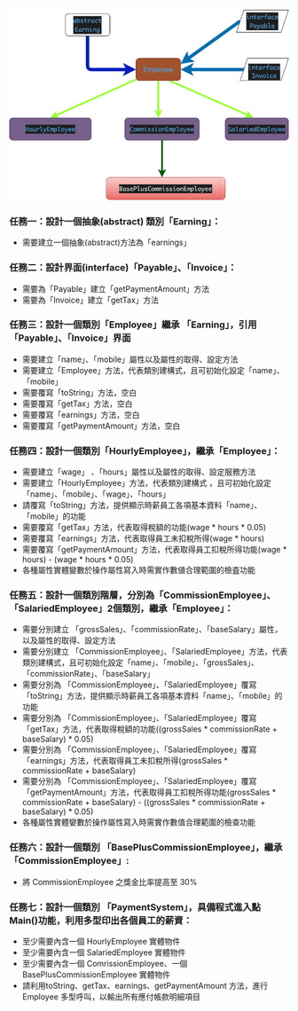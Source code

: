 ![](images/four_s.drawio.png) 

### 任務一：設計一個抽象(abstract) 類別「Earning」：
- 需要建立一個抽象(abstract)方法為「earnings」

### 任務二：設計界面(interface)「Payable」、「Invoice」：
- 需要為「Payable」建立「getPaymentAmount」方法
- 需要為「Invoice」建立「getTax」方法
  
### 任務三：設計一個類別「Employee」繼承 「Earning」，引用「Payable」、「Invoice」界面
- 需要建立「name」、「mobile」屬性以及屬性的取得、設定方法
- 需要建立「Employee」方法，代表類別建構式，且可初始化設定「name」、「mobile」
- 需要覆寫「toString」方法，空白
- 需要覆寫「getTax」方法，空白
- 需要覆寫「earnings」方法，空白
- 需要覆寫「getPaymentAmount」方法，空白

### 任務四：設計一個類別「HourlyEmployee」，繼承「Employee」：
- 需要建立「wage」 、「hours」屬性以及屬性的取得、設定服務方法
- 需要建立「HourlyEmployee」方法，代表類別建構式 ，且可初始化設定「name」、「mobile」、「wage」、「hours」
- 請覆寫「toString」方法，提供顯示時薪員工各項基本資料「name」、「mobile」的功能
- 需要覆寫「getTax」方法，代表取得稅額的功能(wage * hours * 0.05)
- 需要覆寫「earnings」方法，代表取得員工未扣稅所得(wage * hours)
- 需要覆寫「getPaymentAmount」方法，代表取得員工扣稅所得功能(wage * hours) - (wage * hours * 0.05)
- 各種屬性實體變數於操作屬性寫入時需實作數値合理範圍的檢査功能

### 任務五：設計一個類別階層，分別為「CommissionEmployee」、「SalariedEmployee」2個類別，繼承「Employee」：
- 需要分別建立 「grossSales」、「commissionRate」、「baseSalary」屬性，以及屬性的取得、設定方法
- 需要分別建立 「CommissionEmployee」、「SalariedEmployee」方法，代表類別建構式，且可初始化設定「name」、「mobile」、「grossSales」、「commissionRate」、「baseSalary」
- 需要分別為 「CommissionEmployee」、「SalariedEmployee」覆寫「toString」方法，提供顯示時薪員工各項基本資料「name」、「mobile」的功能
- 需要分別為 「CommissionEmployee」、「SalariedEmployee」覆寫「getTax」方法，代表取得稅額的功能((grossSales * commissionRate + baseSalary) * 0.05)
- 需要分別為 「CommissionEmployee」、「SalariedEmployee」覆寫「earnings」方法，代表取得員工未扣稅所得(grossSales * commissionRate + baseSalary)
- 需要分別為 「CommissionEmployee」、「SalariedEmployee」覆寫「getPaymentAmount」方法，代表取得員工扣稅所得功能(grossSales * commissionRate + baseSalary) - ((grossSales * commissionRate + baseSalary) * 0.05)
- 各種屬性實體孌數於操作屬性寫入時需實作數值合理範圍的檢查功能

### 任務六：設計一個類別 「BasePlusCommissionEmployee」，繼承 「CommissionEmployee」:
- 將 CommissionEmployee 之獎金比率提高至 30%

### 任務七：設計一個類別 「PaymentSystem」，具備程式進入點Main()功能，利用多型印出各個員工的薪資：
- 至少需要內含一個 HourlyEmployee 實體物件 
- 至少需要內含一個 SalariedEmployee 實體物件
- 至少需要內含一個 ComrissionEmployee、一個 BasePlusCommissionEmployee 實體物件
- 請利用toString、getTax、earnings、getPaymentAmount 方法，進行 Employee 多型呼叫，以輸出所有應付帳款明細項目